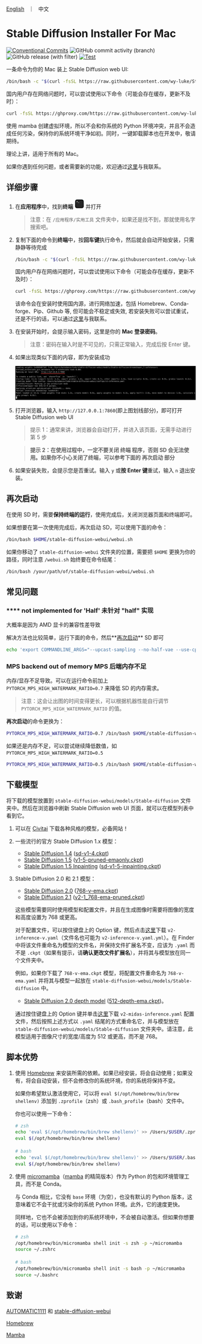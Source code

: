 <p align="left">
    <a href="README.md">English</a> &nbsp ｜ &nbsp 中文
</p>

# Stable Diffusion Installer For Mac

[![Conventional Commits](https://img.shields.io/badge/Conventional%20Commits-1.0.0-%23FE5196?logo=conventionalcommits&logoColor=white)](https://conventionalcommits.org) ![GitHub commit activity (branch)](https://img.shields.io/github/commit-activity/t/wy-luke/StableDiffusion-Installer-For-Mac) ![GitHub release (with filter)](https://img.shields.io/github/v/release/wy-luke/StableDiffusion-Installer-For-Mac) [![Test](https://github.com/wy-luke/StableDiffusion-Installer-For-Mac/actions/workflows/test.yml/badge.svg)](https://github.com/wy-luke/StableDiffusion-Installer-For-Mac/actions/workflows/test.yml)

一条命令为你的 Mac 装上 Stable Diffusion web UI:

```bash
/bin/bash -c "$(curl -fsSL https://raw.githubusercontent.com/wy-luke/StableDiffusion-Installer-For-Mac/main/sd-installer.sh)"
```

国内用户存在网络问题时，可以尝试使用以下命令（可能会存在缓存，更新不及时）：

```bash
curl -fsSL https://ghproxy.com/https://raw.githubusercontent.com/wy-luke/StableDiffusion-Installer-For-Mac/main/sd-installer.sh | /bin/bash -s -- -c
```

使用 mamba 创建虚拟环境，所以不会和你系统的 Python 环境冲突，并且不会造成任何污染，保持你的系统环境干净如初。同时，一键卸载脚本也在开发中，敬请期待。

理论上讲，适用于所有的 Mac。

如果你遇到任何问题，或者需要新的功能，欢迎通过[这里](https://github.com/wy-luke/StableDiffusion-Installer-For-Mac/issues/new)与我联系。

## 详细步骤

1. 在**应用程序**中，找到**终端** <img src="./images/terminal.png" alt="terminal" width="25"/> 并打开

   > 注意：在 `/应用程序/实用工具` 文件夹中，如果还是找不到，那就使用名字搜索吧。

2. 复制下面的命令到**终端**中，按**回车键**执行命令，然后就会自动开始安装，只需静静等待完成

   ```bash
   /bin/bash -c "$(curl -fsSL https://raw.githubusercontent.com/wy-luke/StableDiffusion-Installer-For-Mac/main/sd-installer.sh)"
   ```

   国内用户存在网络问题时，可以尝试使用以下命令（可能会存在缓存，更新不及时）：

   ```bash
   curl -fsSL https://ghproxy.com/https://raw.githubusercontent.com/wy-luke/StableDiffusion-Installer-For-Mac/main/sd-installer.sh | /bin/bash -s -- -c
   ```

   该命令会在安装时使用国内源，进行网络加速，包括 Homebrew、Conda-forge、Pip、Github 等, 但可能会不稳定或失效, 若安装失败可以尝试重试，还是不行的话，可以通过[这里](https://github.com/wy-luke/StableDiffusion-Installer-For-Mac/issues/new)与我联系。

3. 在安装开始时，会提示输入密码，这里是你的 **Mac 登录密码**。

   > 注意：密码在输入时是不可见的，只需正常输入，完成后按 Enter 键。

4. 如果出现类似下面的内容，即为安装成功

   ![success](images/success.png)

5. 打开浏览器，输入 `http://127.0.0.1:7860`(即上图划线部分)，即可打开 Stable Diffusion web UI

   > 提示 1：通常来讲，浏览器会自动打开，并进入该页面，无需手动进行第 5 步

   > **提示 2：在使用过程中，一定不要关闭 终端 程序，否则 SD 会无法使用。如果你不小心关闭了终端，可以参考下面的 再次启动 部分**

6. 如果安装失败，会提示您是否重试。输入 `y` 或**按 Enter 键**重试，输入 `n` 退出安装。

## 再次启动

在使用 SD 时，需要**保持终端的运行**，使用完成后，关闭浏览器页面和终端即可。

如果想要在第一次使用完成后，再次启动 SD，可以使用下面的命令：

```bash
/bin/bash $HOME/stable-diffusion-webui/webui.sh
```

如果你移动了 `stable-diffusion-webui` 文件夹的位置，需要把 `$HOME` 更换为你的路径，同时注意 `/webui.sh` 始终要在命令结尾：

```bash
/bin/bash /your/path/of/stable-diffusion-webui/webui.sh
```

## 常见问题

### \*\*\*\* not implemented for 'Half' 未针对 "half" 实现

大概率是因为 AMD 显卡的兼容性差导致

解决方法也比较简单，运行下面的命令，然后**[再次启动](#再次启动)** SD 即可

```bash
echo 'export COMMANDLINE_ARGS="--upcast-sampling --no-half-vae --use-cpu interrogate --precision full --no-half --skip-torch-cuda-test"' > $HOME/stable-diffusion-webui/webui-user.sh
```

### MPS backend out of memory MPS 后端内存不足

内存/显存不足导致。可以在运行命令前加上 `PYTORCH_MPS_HIGH_WATERMARK_RATIO=0.7` 来降低 SD 的内存需求。

> 注意：这会让出图的时间变得更长，可以根据机器性能自行调节 `PYTORCH_MPS_HIGH_WATERMARK_RATIO` 的值。

**再次启动**的命令更换为：

```bash
PYTORCH_MPS_HIGH_WATERMARK_RATIO=0.7 /bin/bash $HOME/stable-diffusion-webui/webui.sh
```

如果还是内存不足，可以尝试继续降低数值，如 `PYTORCH_MPS_HIGH_WATERMARK_RATIO=0.5`

```bash
PYTORCH_MPS_HIGH_WATERMARK_RATIO=0.5 /bin/bash $HOME/stable-diffusion-webui/webui.sh
```

## 下载模型

将下载的模型放置到 `stable-diffusion-webui/models/Stable-diffusion` 文件夹中。然后在浏览器中刷新 Stable Diffusion web UI 页面，就可以在模型列表中看到它。

1. 可以在 [Civitai](https://civitai.com/) 下载各种风格的模型，必备网站！

2. 一些流行的官方 Stable Diffusion 1.x 模型：

   - [Stable Diffusion 1.4](https://huggingface.co/CompVis/stable-diffusion-v-1-4-original) ([sd-v1-4.ckpt](https://huggingface.co/CompVis/stable-diffusion-v-1-4-original/resolve/main/sd-v1-4.ckpt))
   - [Stable Diffusion 1.5](https://huggingface.co/runwayml/stable-diffusion-v1-5) ([v1-5-pruned-emaonly.ckpt](https://huggingface.co/runwayml/stable-diffusion-v1-5/resolve/main/v1-5-pruned-emaonly.ckpt))
   - [Stable Diffusion 1.5 Inpainting](https://huggingface.co/runwayml/stable-diffusion-inpainting) ([sd-v1-5-inpainting.ckpt](https://huggingface.co/runwayml/stable-diffusion-inpainting/resolve/main/sd-v1-5-inpainting.ckpt))

3. Stable Diffusion 2.0 和 2.1 模型：

   - [Stable Diffusion 2.0](https://huggingface.co/stabilityai/stable-diffusion-2) ([768-v-ema.ckpt](https://huggingface.co/stabilityai/stable-diffusion-2/resolve/main/768-v-ema.ckpt))
   - [Stable Diffusion 2.1](https://huggingface.co/stabilityai/stable-diffusion-2-1) ([v2-1_768-ema-pruned.ckpt](https://huggingface.co/stabilityai/stable-diffusion-2-1/resolve/main/v2-1_768-ema-pruned.ckpt))

   这些模型需要同时使用模型和配置文件，并且在生成图像时需要将图像的宽度和高度设置为 768 或更高。

   对于配置文件，可以按住键盘上的 Option 键，然后点击[这里](https://github.com/Stability-AI/stablediffusion/raw/main/configs/stable-diffusion/v2-inference-v.yaml)下载 `v2-inference-v.yaml`（文件名也可能为 `v2-inference-v.yaml.yml`）。在 Finder 中将该文件重命名为模型的文件名，并保持文件扩展名不变，应该为 `.yaml` 而不是 `.ckpt`（如果有提示，请**确认更改文件扩展名**），并将其与模型放在同一个文件夹中。

   例如，如果你下载了 `768-v-ema.ckpt` 模型，将配置文件重命名为 `768-v-ema.yaml` 并将其与模型一起放在 `stable-diffusion-webui/models/Stable-diffusion` 中。

   - [Stable Diffusion 2.0 depth model](https://huggingface.co/stabilityai/stable-diffusion-2-depth) ([512-depth-ema.ckpt](https://huggingface.co/stabilityai/stable-diffusion-2-depth/resolve/main/512-depth-ema.ckpt))。

   通过按住键盘上的 Option 键并单击[这里](https://github.com/Stability-AI/stablediffusion/raw/main/configs/stable-diffusion/v2-midas-inference.yaml)下载 `v2-midas-inference.yaml` 配置文件，然后按照上述方式以 `.yaml` 结尾的方式重命名它，并与模型放在 `stable-diffusion-webui/models/Stable-diffusion` 文件夹中。请注意，此模型适用于图像尺寸的宽度/高度为 512 或更高，而不是 768。

## 脚本优势

1. 使用 [Homebrew](https://brew.sh/) 来安装所需的依赖。如果已经安装，将会自动使用；如果没有，将会自动安装，但不会修改你的系统环境，你的系统将保持不变。

   如果你希望默认激活使用它，可以将 `eval $(/opt/homebrew/bin/brew shellenv)` 添加到 `.zprofile`（zsh）或 `.bash_profile`（bash）文件中。

   你也可以使用一下命令：

   ```bash
   # zsh
   echo 'eval $(/opt/homebrew/bin/brew shellenv)' >> /Users/$USER/.zprofile
   eval $(/opt/homebrew/bin/brew shellenv)

   # bash
   echo 'eval $(/opt/homebrew/bin/brew shellenv)' >> /Users/$USER/.bash_profile
   eval $(/opt/homebrew/bin/brew shellenv)
   ```

2. 使用 [micromamba](https://mamba.readthedocs.io/en/latest/user_guide/micromamba.html)（[mamba](https://mamba.readthedocs.io/en/latest/index.html#) 的精简版本）作为 Python 的包和环境管理工具，而不是 Conda。

   与 Conda 相比，它没有 `base` 环境（为空），也没有默认的 Python 版本，这意味着它不会干扰或污染你的系统 Python 环境。此外，它的速度更快。

   同样地，它也不会被添加到你的系统环境中，不会被自动激活。但如果你想要的话，可以使用以下命令：

   ```bash
   # zsh
   /opt/homebrew/bin/micromamba shell init -s zsh -p ~/micromamba
   source ~/.zshrc

   # bash
   /opt/homebrew/bin/micromamba shell init -s bash -p ~/micromamba
   source ~/.bashrc
   ```

## 致谢

[AUTOMATIC1111](https://github.com/AUTOMATIC1111) 和 [stable-diffusion-webui](https://github.com/AUTOMATIC1111/stable-diffusion-webui)

[Homebrew](https://github.com/Homebrew/brew)

[Mamba](https://github.com/mamba-org/mamba)
